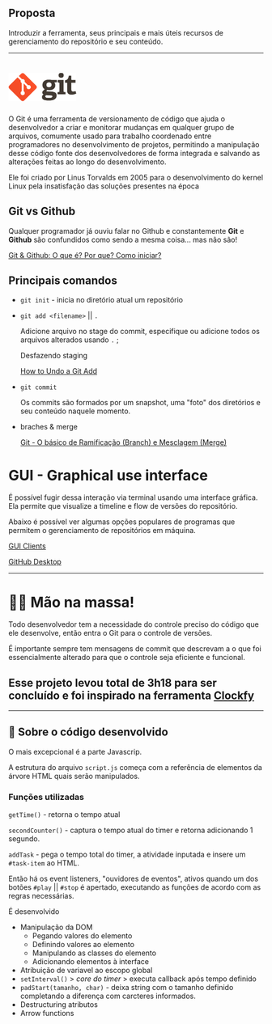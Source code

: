 ## Proposta

Introduzir a ferramenta, seus principais e mais úteis recursos de gerenciamento do repositório e seu conteúdo.

---

# <img style="height:3.5rem; align-self:center;" src="./img/git.png" alt="git" srcset="">

O Git é uma ferramenta de versionamento de código que ajuda o desenvolvedor a criar e monitorar mudanças em qualquer grupo de arquivos, comumente usado para trabalho coordenado entre programadores no desenvolvimento de projetos, permitindo a manipulação desse código fonte dos desenvolvedores de forma integrada e salvando as alterações feitas ao longo do desenvolvimento.

Ele foi criado por Linus Torvalds em 2005 para o desenvolvimento do kernel Linux pela insatisfação das soluções presentes na época

## Git vs Github

Qualquer programador já ouviu falar no Github e constantemente **Git** e **Github** são confundidos como sendo a mesma coisa... mas não são!

[Git & Github: O que é? Por que? Como iniciar?](https://blog.rocketseat.com.br/iniciando-com-git-github/)

## Principais comandos

- `git init` - inicia no diretório atual um repositório
- `git add <filename>` || `.`
    
    Adicione arquivo no stage do commit, especifique ou adicione todos os arquivos alterados usando `.` ;
    
    Desfazendo staging
    
    [How to Undo a Git Add](https://www.freecodecamp.org/news/how-to-undo-a-git-add/)
    

- `git commit`
    
    Os commits são formados por um snapshot, uma "foto" dos diretórios e seu conteúdo naquele momento.
    
- braches & merge
    
    [Git - O básico de Ramificação (Branch) e Mesclagem (Merge)](https://git-scm.com/book/pt-br/v2/Branches-no-Git-O-b%C3%A1sico-de-Ramifica%C3%A7%C3%A3o-Branch-e-Mesclagem-Merge)
    

# GUI - Graphical use interface

É possível fugir dessa interação via terminal usando uma interface gráfica. Ela permite que visualize a timeline e flow de versões do repositório.

Abaixo é possível ver algumas opções populares de programas que permitem o gerenciamento de repositórios em máquina.

[GUI Clients](https://git-scm.com/downloads/guis)

[GitHub Desktop](https://desktop.github.com/)

---

# 💪🏼 Mão na massa!

Todo desenvolvedor tem a necessidade do controle preciso do código que ele desenvolve, então entra o Git para o controle de versões.

É importante sempre tem mensagens de commit que descrevam a o que foi essencialmente alterado para que o controle seja eficiente e funcional.

Esse projeto levou total de 3h18 para ser concluído e foi inspirado na ferramenta [Clockfy](clockfy.me)
---
----
## 🧪 Sobre o código desenvolvido
O mais excepcional é a parte Javascrip.


A estrutura do arquivo `script.js` começa com a referência de elementos da árvore HTML quais serão manipulados.
### Funções utilizadas
`getTime()` - retorna o tempo atual

`secondCounter()` - captura o tempo atual do timer e retorna adicionando 1 segundo.

`addTask` - pega o tempo total do timer, a atividade inputada e insere um `#task-item` ao HTML.

Então há os event listeners, "ouvidores de eventos", ativos quando um dos botões `#play` || `#stop` é apertado, executando as funções de acordo com as regras necessárias.

É desenvolvido
- Manipulação da DOM
  - Pegando valores do elemento
  - Definindo valores ao elemento
  - Manipulando as classes do elemento
  - Adicionando elementos à interface
- Atribuição de variavel ao escopo global 
- `setInterval()` > *core do timer* > executa callback após tempo definido
- `padStart(tamanho, char)` - deixa string com o tamanho definido completando a diferença com carcteres informados.
- Destructuring atributos
- Arrow functions
